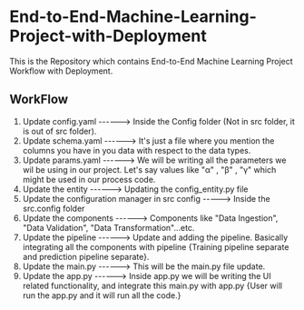 # End-to-End-Machine-Learning-Project-with-Deployment
This is the Repository which contains End-to-End Machine Learning Project Workflow with Deployment.

## WorkFlow

1. Update config.yaml    ------> Inside the Config folder (Not in src folder, it is out of src folder).
2. Update schema.yaml    ------> It's just a file where you mention the columns you have in you data with respect to 
                                 the data types.
3. Update params.yaml    ------> We will be writing all the parameters we wil be using in our project.
                                 Let's say values like "α" , "β" , "γ" which might be used in our process code. 
4. Update the entity     ------> Updating the config_entity.py file
5. Update the configuration manager in src config -----> Inside the src.config folder
6. Update the components ------> Components like "Data Ingestion", "Data Validation", "Data Transformation"...etc. 
7. Update the pipeline   ------> Update and adding the pipeline. Basically integrating all the components with
                                 pipeline {Training pipeline separate and prediction pipeline separate}.
8. Update the main.py    ------> This will be the main.py file update.
9. Update the app.py     ------> Inside app.py we will be writing the UI related functionality, and integrate this
                                 main.py with app.py {User will run the app.py and it will run all the code.}

